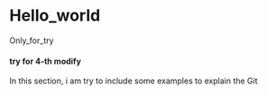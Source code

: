 # Hello_world
Only_for_try

#### try for 4-th modify
In this section, i am try to include some examples to explain the Git

